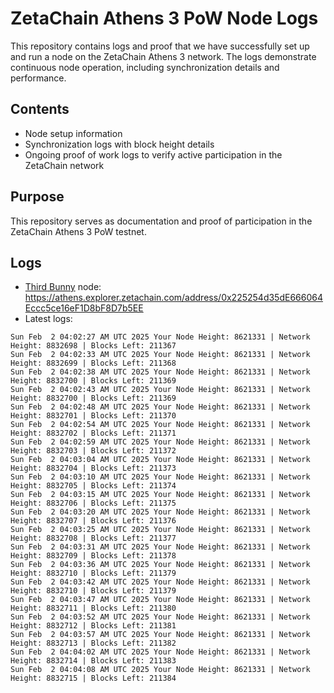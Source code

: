 # ZetaChain Athens 3 PoW Node Logs
This repository contains logs and proof that we have successfully set up and run a node on the ZetaChain Athens 3 network. The logs demonstrate continuous node operation, including synchronization details and performance.

## Contents
- Node setup information
- Synchronization logs with block height details
- Ongoing proof of work logs to verify active participation in the ZetaChain network

## Purpose
This repository serves as documentation and proof of participation in the ZetaChain Athens 3 PoW testnet.

## Logs

- [Third Bunny](https://thirdbunny.xyz/) node: https://athens.explorer.zetachain.com/address/0x225254d35dE666064Eccc5ce16eF1D8bF8D7b5EE
- Latest logs:
```
Sun Feb  2 04:02:27 AM UTC 2025 Your Node Height: 8621331 | Network Height: 8832698 | Blocks Left: 211367
Sun Feb  2 04:02:33 AM UTC 2025 Your Node Height: 8621331 | Network Height: 8832699 | Blocks Left: 211368
Sun Feb  2 04:02:38 AM UTC 2025 Your Node Height: 8621331 | Network Height: 8832700 | Blocks Left: 211369
Sun Feb  2 04:02:43 AM UTC 2025 Your Node Height: 8621331 | Network Height: 8832700 | Blocks Left: 211369
Sun Feb  2 04:02:48 AM UTC 2025 Your Node Height: 8621331 | Network Height: 8832701 | Blocks Left: 211370
Sun Feb  2 04:02:54 AM UTC 2025 Your Node Height: 8621331 | Network Height: 8832702 | Blocks Left: 211371
Sun Feb  2 04:02:59 AM UTC 2025 Your Node Height: 8621331 | Network Height: 8832703 | Blocks Left: 211372
Sun Feb  2 04:03:04 AM UTC 2025 Your Node Height: 8621331 | Network Height: 8832704 | Blocks Left: 211373
Sun Feb  2 04:03:10 AM UTC 2025 Your Node Height: 8621331 | Network Height: 8832705 | Blocks Left: 211374
Sun Feb  2 04:03:15 AM UTC 2025 Your Node Height: 8621331 | Network Height: 8832706 | Blocks Left: 211375
Sun Feb  2 04:03:20 AM UTC 2025 Your Node Height: 8621331 | Network Height: 8832707 | Blocks Left: 211376
Sun Feb  2 04:03:25 AM UTC 2025 Your Node Height: 8621331 | Network Height: 8832708 | Blocks Left: 211377
Sun Feb  2 04:03:31 AM UTC 2025 Your Node Height: 8621331 | Network Height: 8832709 | Blocks Left: 211378
Sun Feb  2 04:03:36 AM UTC 2025 Your Node Height: 8621331 | Network Height: 8832710 | Blocks Left: 211379
Sun Feb  2 04:03:42 AM UTC 2025 Your Node Height: 8621331 | Network Height: 8832710 | Blocks Left: 211379
Sun Feb  2 04:03:47 AM UTC 2025 Your Node Height: 8621331 | Network Height: 8832711 | Blocks Left: 211380
Sun Feb  2 04:03:52 AM UTC 2025 Your Node Height: 8621331 | Network Height: 8832712 | Blocks Left: 211381
Sun Feb  2 04:03:57 AM UTC 2025 Your Node Height: 8621331 | Network Height: 8832713 | Blocks Left: 211382
Sun Feb  2 04:04:02 AM UTC 2025 Your Node Height: 8621331 | Network Height: 8832714 | Blocks Left: 211383
Sun Feb  2 04:04:08 AM UTC 2025 Your Node Height: 8621331 | Network Height: 8832715 | Blocks Left: 211384
```
